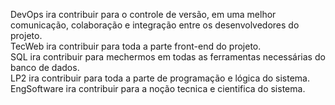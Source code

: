 DevOps ira contribuir para o controle de versão, em uma melhor comunicação, colaboração  e integração entre os desenvolvedores do projeto.  
TecWeb ira contribuir para toda a parte front-end do projeto.  
SQL ira contribuir para mechermos em todas as ferramentas necessárias do banco de dados.  
LP2 ira contribuir para toda a parte de programação e lógica do sistema.  
EngSoftware ira contribuir para a noção tecnica e cientifica do sistema.  
